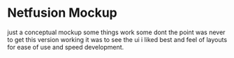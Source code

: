 # Netfusion Mockup
 just a conceptual mockup some things work some dont the point was never to get this version working it was to see the ui i liked best and feel of layouts for ease of use and speed development.
